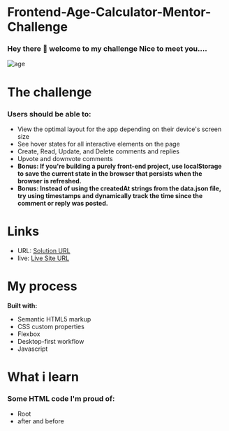 # Frontend-Age-Calculator-Mentor-Challenge
### Hey there :wave: welcome to my challenge Nice to meet you....

![age](https://github.com/tdmoree/Frontend-Age-Calculator-Mentor-Challenge/assets/127156119/e614051b-ba00-486a-a68b-fea044a16b22)

# The challenge

### Users should be able to:

- View the optimal layout for the app depending on their device's screen size
- See hover states for all interactive elements on the page
- Create, Read, Update, and Delete comments and replies
- Upvote and downvote comments
- **Bonus: If you're building a purely front-end project, use localStorage to save the current state in the browser that persists when the browser is refreshed.**
- **Bonus: Instead of using the createdAt strings from the data.json file, try using timestamps and dynamically track the time since the comment or reply was posted.**

# Links
- URL: [Solution URL](https://github.com/tdmoree/Frontend-Age-Calculator-Mentor-Challenge.git)
- live: [Live Site URL](https://tdmoree.github.io/Frontend-Age-Calculator-Mentor-Challenge/)

 # My process
 **Built with:**

   - Semantic HTML5 markup
   - CSS custom properties
   - Flexbox
   - Desktop-first workflow
   - Javascript


# What i learn 

### Some HTML code I'm proud of:

- Root
- after and before


